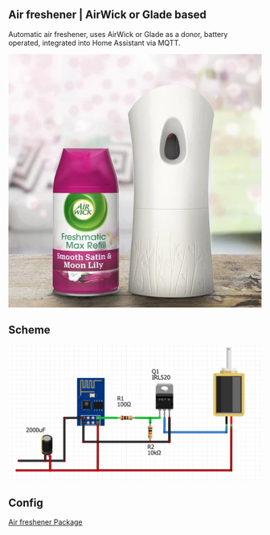 ## Air freshener | AirWick or Glade based

Automatic air freshener, uses AirWick or Glade as a donor, battery operated, integrated into Home Assistant via MQTT.

![Air freshener](./img/air-fresh.png)

## Scheme

![Air freshener Scheme](./img/air-fresh-scheme.png)

## Config

[Air freshener Package](https://github.com/andrewjswan/esphome-config/blob/documentation/packages/air_freesh.yaml)

